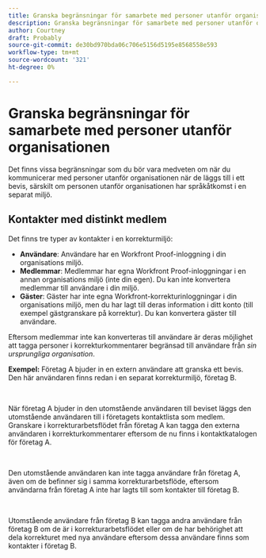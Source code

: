 ```yaml
---
title: Granska begränsningar för samarbete med personer utanför organisationen
description: Granska begränsningar för samarbete med personer utanför organisationen
author: Courtney
draft: Probably
source-git-commit: de30bd970bda06c706e5156d5195e8568558e593
workflow-type: tm+mt
source-wordcount: '321'
ht-degree: 0%

---
```


# Granska begränsningar för samarbete med personer utanför organisationen

Det finns vissa begränsningar som du bör vara medveten om när du kommunicerar med personer utanför organisationen när de läggs till i ett bevis, särskilt om personen utanför organisationen har språkåtkomst i en separat miljö.

## Kontakter med distinkt medlem

Det finns tre typer av kontakter i en korrekturmiljö:

* **Användare**: Användare har en Workfront Proof-inloggning i din organisations miljö.
* **Medlemmar**: Medlemmar har egna Workfront Proof-inloggningar i en annan organisations miljö (inte din egen). Du kan inte konvertera medlemmar till användare i din miljö.
* **Gäster**: Gäster har inte egna Workfront-korrekturinloggningar i din organisations miljö, men du har lagt till deras information i ditt konto (till exempel gästgranskare på korrektur). Du kan konvertera gäster till användare.

Eftersom medlemmar inte kan konverteras till användare är deras möjlighet att tagga personer i korrekturkommentarer begränsad till användare från *sin ursprungliga organisation*.

**Exempel:** Företag A bjuder in en extern användare att granska ett bevis. Den här användaren finns redan i en separat korrekturmiljö, företag B.

 

När företag A bjuder in den utomstående användaren till beviset läggs den utomstående användaren till i företagets kontaktlista som medlem. Granskare i korrekturarbetsflödet från företag A kan tagga den externa användaren i korrekturkommentarer eftersom de nu finns i kontaktkatalogen för företag A.

 

Den utomstående användaren kan inte tagga användare från företag A, även om de befinner sig i samma korrekturarbetsflöde, eftersom användarna från företag A inte har lagts till som kontakter till företag B.

 

Utomstående användare från företag B kan tagga andra användare från företag B om de är i korrekturarbetsflödet eller om de har behörighet att dela korrekturet med nya användare eftersom dessa användare finns som kontakter i företag B.
